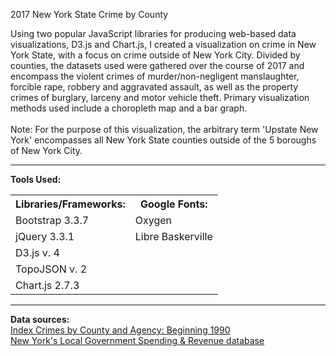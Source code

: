 2017 New York State Crime by County

Using two popular JavaScript libraries for producing web-based data visualizations, D3.js and Chart.js, I created a visualization on crime in New York State, with a focus on crime outside of New York City. Divided by counties, the datasets used were gathered over the course of 2017 and encompass the violent crimes of murder/non-negligent manslaughter, forcible rape, robbery and aggravated assault, as well as the property crimes of burglary, larceny and motor vehicle theft. Primary visualization methods used include a choropleth map and a bar graph.
<br>
<br>
Note: For the purpose of this visualization, the arbitrary term 'Upstate New York' encompasses all New York State counties outside of the 5 boroughs of New York City. 
<hr>
<b>Tools Used:</b>
<table style="width:100%">
  <tr>
    <th>Libraries/Frameworks:</th>
    <th>Google Fonts:</th> 
  </tr>
  <tr>
    <td>Bootstrap 3.3.7</td>
    <td>Oxygen</td> 
  </tr>
  <tr>
    <td>jQuery 3.3.1</td> 
    <td>Libre Baskerville</td> 
  <tr>
    <td>D3.js v. 4</td>
    <td></td>
  </tr>
    <tr>
    <td>TopoJSON v. 2</td>
    <td></td>
  </tr>
    <tr>
    <td>Chart.js 2.7.3</td>
    <td></td>
  </tr>
</table>
<hr>
<b>Data sources:</b> 
<br>
<a href="https://catalog.data.gov/dataset/index-crimes-by-county-and-agency-beginning-1990">Index Crimes by County and Agency: Beginning 1990</a>
<br>
<a href="https://www.seethroughny.net/benchmarking/local-government-spending-and-revenue#">New York's Local Government Spending & Revenue database</a>
<br>
